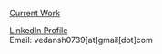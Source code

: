 [Current Work](https://fierce-lipstick-727.notion.site/Ved-146c46fddb0c802c942ffad336cfb5d7?pvs=4)

[LinkedIn Profile](https://www.linkedin.com/in/vedansh-bagadia-a6b232213)  
Email: vedansh0739[at]gmail[dot]com

